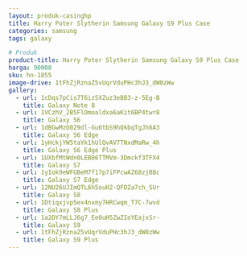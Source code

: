 ```yaml
---
layout: produk-casinghp
title: Harry Poter Slytherin Samsung Galaxy S9 Plus Case
categories: samsung
tags: galaxy

# Produk
product-title: Harry Poter Slytherin Samsung Galaxy S9 Plus Case
harga: 90000
sku: hn-1855
image-drive: 1tFhZjRznaZ5vUqrVduPHc3hJ3_dW0zWw
gallery:
  - url: 1cDqs7pCis7T6iz5XZuz3eBB3-z-5Eg-B
    title: Galaxy Note 8
  - url: 1VCzhV_2B5FlOmoaldxa6aKit6BP4twr8
    title: Galaxy S6
  - url: 1dBGwMzO029dl-Gu6tbS9hQkbqTgJh6A3
    title: Galaxy S6 Edge
  - url: 1yHckjYW5taYk1hUlQvAV7TNxdMaRw_4h
    title: Galaxy S6 Edge Plus
  - url: 1UXbfMtWdn0LEB86TTMVm-3Dmckf3TFX4
    title: Galaxy S7
  - url: 1yIok9eWFGBeM7f17p7iFPcwAZ68zjBBc
    title: Galaxy S7 Edge
  - url: 12NU26UJImQTL6h5ouH2-QFDZa7ch_SUr
    title: Galaxy S8
  - url: 1Dtiqxjvp5ex4nxmy7HRCwqm_T7C-7wvd
    title: Galaxy S8 Plus
  - url: 1a2DY7mLLJ6g7_Ee0uH5ZwZIoYEajxSr-
    title: Galaxy S9
  - url: 1tFhZjRznaZ5vUqrVduPHc3hJ3_dW0zWw
    title: Galaxy S9 Plus
---
```

